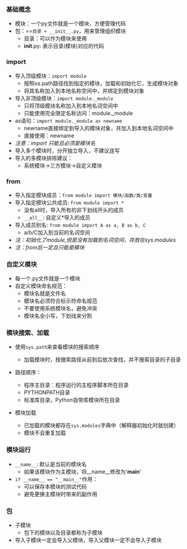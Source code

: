 ### 基础概念
- 模块：一个py文件就是一个模块，方便管理代码
- 包：==`目录 + __init__.py`，用来管理组织模块
    - 目录：可以作为模块来使用
    - __init__.py: 表示目录(模块)对应的代码

### import
- 导入顶级模块：`import module`
    - 按照os.path路径找到指定的模块，加载和初始化它，生成模块对象
    - 将其名称加入到本地名称空间中，并绑定到模块对象
- 导入非顶级模块：`import module._module`
    - 只将顶级模块名称加入到本地名词空间中
    - 只能使用完全限定名称访问：module._module
- as语句：`import module._module as newname`
    - newname直接绑定到导入的模块对象，并加入到本地名词空间中
    - 直接使用：newname
- *注意：import 只能且必须是模块名*
- 导入多个模块时，分开独立导入，不建议连写
- 导入的多模块排除建议：
    - 系统模块->三方模块->自定义模块

### from
- 导入指定模块成员：`from module import 模块/函数/类/变量`
- 导入指定模块公共成员: `from module import *`
    - 没有all时，导入所有的非下划线开头的成员
    - `__all__`: 自定义*导入的成员
- 导入成员别名: `from module import A as a, B as b, C`
    - a/b/C加入到当前的名词空间
- *注：初始化了module,但是没有加载到名词空间，存放在sys.modules*
- *注：from后一定且只能是模块*

### 自定义模块
- 每一个.py文件就是一个模块
- 自定义模块命名规范：
    - 模块名就是文件名
    - 模块名必须符合标示符命名规范
    - 不要使用系统模块名，避免冲突
    - 模块名全小写，下划线来分割

### 模块搜索、加载
- 使用`sys.path`来查看模块的搜索顺序
    - 加载模块时，按搜索路径从前到后依次查找，并不搜索目录的子目录
- 路径顺序：
    - 程序主目录：程序运行的主程序脚本所在目录
    - PYTHONPATH目录
    - 标准库目录，Python自带库模块所在目录

- 模块加载
    - 已加载的模块都存在`sys.modules`字典中（解释器初始化时就创建）
    - 模块不会重复加载

### 模块运行
- `__name__`: 默认是当前的模块名
    - 如果该模块作为主模块，将__name__修改为'__main__'
- `if __name__ == "__main__"`作用：
    - 可以保存本模块的测试代码
    - 避免更换主模块时带来的副作用

### 包
- 子模块
    - 包下的模块以及目录都称为子模块
- 导入子模块一定会导入父模块，导入父模块一定不会导入子模块